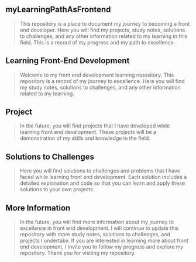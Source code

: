 ## **myLearningPathAsFrontend**

> This repository is a place to document my journey to becoming a front end developer. Here you will find my projects, study notes, solutions to challenges, and any other information related to my learning in this field. This is a record of my progress and my path to excellence.


## Learning Front-End Development
> Welcome to my front end development learning repository. This repository is a record of my journey to excellence. Here you will find my study notes, solutions to challenges, and any other information related to my learning.

## Project
> In the future, you will find projects that I have developed while learning front end development. These projects will be a demonstration of my skills and knowledge in the field.


## Solutions to Challenges
> Here you will find solutions to challenges and problems that I have faced while learning front end development. Each solution includes a detailed explanation and code so that you can learn and apply these solutions to your own projects.


## More Information
> In the future, you will find more information about my journey to excellence in front end development. I will continue to update this repository with more study notes, solutions to challenges, and projects I undertake. If you are interested in learning more about front end development, I invite you to follow my progress and explore my repository. Thank you for visiting my repository.
